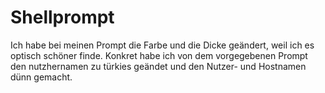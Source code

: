 # Shellprompt

Ich habe bei meinen Prompt die Farbe und die Dicke geändert, weil ich es optisch schöner finde.
Konkret habe ich von dem vorgegebenen Prompt den nutzhernamen zu türkies geändet und den Nutzer- und Hostnamen dünn gemacht.
